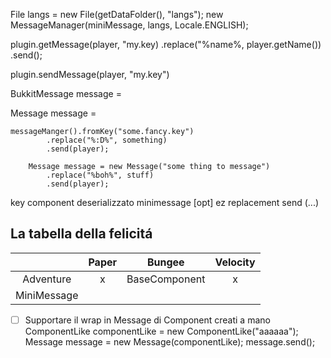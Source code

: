 File langs = new File(getDataFolder(), "langs");
new MessageManager(miniMessage, langs, Locale.ENGLISH);

plugin.getMessage(player, "my.key)
.replace("%name%, player.getName())
.send();

plugin.sendMessage(player, "my.key")

BukkitMessage message =

Message<CommandSender> message =

    messageManger().fromKey("some.fancy.key")
            .replace("%:D%", something)
            .send(player);

        Message message = new Message("some thing to message")
            .replace("%boh%", stuff)
            .send(player);

key
component deserializzato minimessage
[opt] ez replacement
send (...)

## La tabella della felicitá

|             | Paper |    Bungee     | Velocity |
|:-----------:|:-----:|:-------------:|:--------:|
|  Adventure  |   x   | BaseComponent |    x     |
| MiniMessage |       |               |          |

- [ ] Supportare il wrap in Message di Component creati a mano
  ComponentLike componentLike = new ComponentLike("aaaaaa");
  Message message = new Message(componentLike);
  message.send();